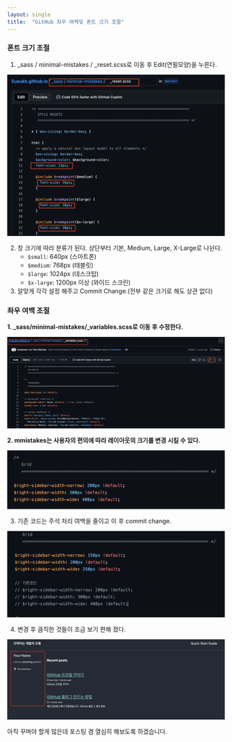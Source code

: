```yaml
---
layout: single
title:  "GitHub 좌우 여백및 폰트 크기 조절"
---
```


### 폰트 크기 조절

1. _sass / minimal-mistakes / _reset.scss로 이동 후 Edit(연필모양)을 누른다.

![Untitled](https://github.com/Eueukk/Eueukk.github.io/raw/master/_posts/2024-07-14-GitHubBlog%20Sidebar%26%20fontSize%20edit%20Img/Untitled.png)

2. 창 크기에 따라 분류가 된다. 상단부터 기본, Medium, Large, X-Large로 나뉜다.
    - `$small`: 640px (스마트폰)
    - `$medium`: 768px (태블릿)
    - `$large`: 1024px (데스크탑)
    - `$x-large`: 1200px 이상 (와이드 스크린)
3. 알맞게 각각 설정 해주고 Commit Change.(전부 같은 크기로 해도 상관 없다)

### 좌우 여백 조절

**1. _sass/minimal-mistakes/_variables.scss로 이동 후 수정한다.**

![Untitled](https://github.com/Eueukk/Eueukk.github.io/raw/master/_posts/2024-07-14-GitHubBlog%20Sidebar%26%20fontSize%20edit%20Img/Untitled%201.png)

**2. mmistakes는 사용자의 편의에 따라 레이아웃의 크기를 변경 시킬 수 있다.**

![Untitled](https://github.com/Eueukk/Eueukk.github.io/raw/master/_posts/2024-07-14-GitHubBlog%20Sidebar%26%20fontSize%20edit%20Img/Untitled%202.png)

3. 기존 코드는 주석 처리 여백을 줄이고 이 후 commit change.

![Untitled](https://github.com/Eueukk/Eueukk.github.io/raw/master/_posts/2024-07-14-GitHubBlog%20Sidebar%26%20fontSize%20edit%20Img/Untitled%203.png)

4. 변경 후 큼직한 것들이 조금 보기 편해 졌다.

![Untitled](https://github.com/Eueukk/Eueukk.github.io/raw/master/_posts/2024-07-14-GitHubBlog%20Sidebar%26%20fontSize%20edit%20Img/Untitled%204.png)


아직 꾸며야 할게 많은데 포스팅 겸 열심히 해보도록 하겠습니다.

